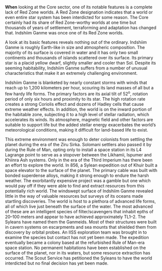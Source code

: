 
**When** looking at the Core sector, one of its notable features is a complete lack of Red Zone worlds. A Red Zone designation indicates that a world or even entire star system has been interdicted for some reason. The Core certainly had its share of Red Zone-worthy worlds at one time but thousands of years of settlement, terraforming and adaptation has changed that. Indshiim Ganme was once one of its Red Zone worlds.

A look at its basic features reveals nothing out of the ordinary. Indshiim Ganme is roughly Earth-like in size and atmospheric composition. The majority of its surface is covered in water and it has only two small continents and thousands of islands scattered over its surface. Its primary star is a placid yellow dwarf, slightly smaller and cooler than Sol. Despite its seeming habitability, Indshiim Ganme suffers from a number of unusual characteristics that make it an extremely challenging environment.

Indshiim Ganme is blanketed by nearly constant storms with winds that reach up to 1,200 kilometers per hour, scouring its land masses of all but a few hardy life forms. The primary factors are its axial tilt of 52<sup>o</sup>, rotation period of only six hours and proximity to its star. The high rotation rate creates a strong Coriolis effect and dozens of Hadley cells that cause extreme weather effects. In addition, the world is on the inward portion of the habitable zone, subjecting it to a high level of stellar radiation, which accelerates its winds. Its atmosphere, magnetic field and other factors are suitable to support life but the added stellar energy exacerbates the world’s meteorological conditions, making it difficult for land-based life to exist.

This extreme environment was enough to deter colonists from settling the planet during the era of the Ziru Sirka. Solomani settlers also passed it by during the Rule of Man, opting only to install a space station in its L4 Lagrange point to serve as a stopover between the Likhamii, Ispumer and Khiinra Ash systems. Only in the era of the Third Imperium has there been an effort to explore the world. In 856, a Sylean expedition out of Khuir built a space elevator to the surface of the planet. The primary cable was built with bonded superdense alloys, making it strong enough to endure the harsh weather. The exorbitantly expensive project was a gamble but one which would pay off if they were able to find and extract resources from this potentially rich world.  The windswept surface of Indshiim Ganme revealed little in the way of valuable resources but surveys of its oceans made startling discoveries. The world is host to a plethora of advanced life forms, all of which live just beneath the surface of the water. The most advanced of these are an intelligent species of filter/scavengers that inhabit  epths of 20–100 meters and appear to have achieved approximately TL1–2. The Syleans have named them the Ganmeids. Most of their structures were built in cavern systems on escarpments and sea mounts that shielded them from discovery by orbital probes. An IISS exploration team was brought in to examine the species but contact has not yet been made. The expedition eventually became a colony based at the refurbished Rule of Man-era space station. No permanent habitations have been established on the surface of the planet, nor in its waters, but some resource extraction has occurred. The Scout Service has petitioned the Syleans to have the world interdicted but no final decision has yet been made.
